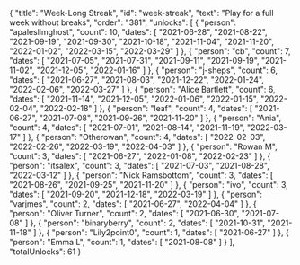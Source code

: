 {
  "title": "Week-Long Streak",
  "id": "week-streak",
  "text": "Play for a full week without breaks",
  "order": "381",
  "unlocks": [
    {
      "person": "apaleslimghost",
      "count": 10,
      "dates": [
        "2021-06-28",
        "2021-08-22",
        "2021-09-19",
        "2021-09-30",
        "2021-10-18",
        "2021-11-04",
        "2021-11-20",
        "2022-01-02",
        "2022-03-15",
        "2022-03-29"
      ]
    },
    {
      "person": "cb",
      "count": 7,
      "dates": [
        "2021-07-05",
        "2021-07-31",
        "2021-09-11",
        "2021-09-19",
        "2021-11-02",
        "2021-12-05",
        "2022-01-16"
      ]
    },
    {
      "person": "j-sheps",
      "count": 6,
      "dates": [
        "2021-06-27",
        "2021-08-03",
        "2021-12-22",
        "2022-01-24",
        "2022-02-06",
        "2022-03-27"
      ]
    },
    {
      "person": "Alice Bartlett",
      "count": 6,
      "dates": [
        "2021-11-14",
        "2021-12-05",
        "2022-01-06",
        "2022-01-15",
        "2022-02-04",
        "2022-02-18"
      ]
    },
    {
      "person": "leaf",
      "count": 4,
      "dates": [
        "2021-06-27",
        "2021-07-08",
        "2021-09-26",
        "2021-11-20"
      ]
    },
    {
      "person": "Ania",
      "count": 4,
      "dates": [
        "2021-07-01",
        "2021-08-14",
        "2021-11-19",
        "2022-03-17"
      ]
    },
    {
      "person": "Otherowan",
      "count": 4,
      "dates": [
        "2022-02-03",
        "2022-02-26",
        "2022-03-19",
        "2022-04-03"
      ]
    },
    {
      "person": "Rowan M",
      "count": 3,
      "dates": [
        "2021-06-27",
        "2022-01-08",
        "2022-02-23"
      ]
    },
    {
      "person": "itsalex",
      "count": 3,
      "dates": [
        "2021-07-03",
        "2021-08-28",
        "2022-03-12"
      ]
    },
    {
      "person": "Nick Ramsbottom",
      "count": 3,
      "dates": [
        "2021-08-26",
        "2021-09-25",
        "2021-11-20"
      ]
    },
    {
      "person": "ivo",
      "count": 3,
      "dates": [
        "2021-09-20",
        "2021-12-18",
        "2022-03-19"
      ]
    },
    {
      "person": "varjmes",
      "count": 2,
      "dates": [
        "2021-06-27",
        "2022-04-04"
      ]
    },
    {
      "person": "Oliver Turner",
      "count": 2,
      "dates": [
        "2021-06-30",
        "2021-07-08"
      ]
    },
    {
      "person": "binaryberry",
      "count": 2,
      "dates": [
        "2021-10-31",
        "2021-11-18"
      ]
    },
    {
      "person": "Lily2point0",
      "count": 1,
      "dates": [
        "2021-06-27"
      ]
    },
    {
      "person": "Emma L",
      "count": 1,
      "dates": [
        "2021-08-08"
      ]
    }
  ],
  "totalUnlocks": 61
}